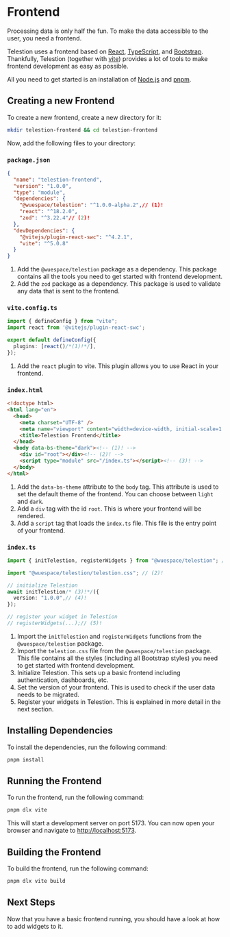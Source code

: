 # Frontend

Processing data is only half the fun. To make the data accessible to the user, you need a frontend.

Telestion uses a frontend based on [React](https://reactjs.org/), [TypeScript](https://www.typescriptlang.org/), and [Bootstrap](https://getbootstrap.com/). 
Thankfully, Telestion (together with [vite](https://vitejs.dev/)) provides a lot of tools to make frontend development as easy as possible.

All you need to get started is an installation of [Node.js](https://nodejs.org/en/) and [pnpm](https://pnpm.io/).

## Creating a new Frontend

To create a new frontend, create a new directory for it:

```bash
mkdir telestion-frontend && cd telestion-frontend
```

Now, add the following files to your directory:

### `package.json`

```json
{
  "name": "telestion-frontend",
  "version": "1.0.0",
  "type": "module",
  "dependencies": {
    "@wuespace/telestion": "^1.0.0-alpha.2",// (1)!
    "react": "^18.2.0",
    "zod": "^3.22.4"// (2)!
  },
  "devDependencies": {
    "@vitejs/plugin-react-swc": "^4.2.1",
    "vite": "^5.0.8"
  }
}
```

1. Add the `@wuespace/telestion` package as a dependency. This package contains all the tools you need to get started with frontend development.
2. Add the `zod` package as a dependency. This package is used to validate any data that is sent to the frontend.

### `vite.config.ts`

```typescript
import { defineConfig } from "vite";
import react from '@vitejs/plugin-react-swc';

export default defineConfig({
  plugins: [react()/*(1)!*/],
});
```

1. Add the `react` plugin to vite. This plugin allows you to use React in your frontend.

### `index.html`

```html
<!doctype html>
<html lang="en">
  <head>
    <meta charset="UTF-8" />
    <meta name="viewport" content="width=device-width, initial-scale=1.0" />
    <title>Telestion Frontend</title>
  </head>
  <body data-bs-theme="dark"><!-- (1)! -->
    <div id="root"></div><!-- (2)! -->
    <script type="module" src="/index.ts"></script><!-- (3)! -->
  </body>
</html>
```

1. Add the `data-bs-theme` attribute to the `body` tag. This attribute is used to set the default theme of the frontend. You can choose between `light` and `dark`.
2. Add a `div` tag with the id `root`. This is where your frontend will be rendered.
3. Add a `script` tag that loads the `index.ts` file. This file is the entry point of your frontend.

### `index.ts`

```typescript
import { initTelestion, registerWidgets } from "@wuespace/telestion"; // (1)!

import "@wuespace/telestion/telestion.css"; // (2)!

// initialize Telestion
await initTelestion/* (3)!*/({
  version: "1.0.0",// (4)!
});

// register your widget in Telestion
// registerWidgets(...);// (5)! 
```

1. Import the `initTelestion` and `registerWidgets` functions from the `@wuespace/telestion` package.
2. Import the `telestion.css` file from the `@wuespace/telestion` package. This file contains all the styles (including all Bootstrap styles) you need to get started with frontend development.
3. Initialize Telestion. This sets up a basic frontend including authentication, dashboards, etc.
4. Set the version of your frontend. This is used to check if the user data needs to be migrated.
5. Register your widgets in Telestion. This is explained in more detail in the next section.

## Installing Dependencies

To install the dependencies, run the following command:

```bash
pnpm install
```

## Running the Frontend

To run the frontend, run the following command:

```bash
pnpm dlx vite
```

This will start a development server on port 5173. You can now open your browser and navigate to 
[http://localhost:5173](http://localhost:5173).

## Building the Frontend

To build the frontend, run the following command:

```bash
pnpm dlx vite build
```

## Next Steps

Now that you have a basic frontend running, you should have a look at how to add widgets to it.
